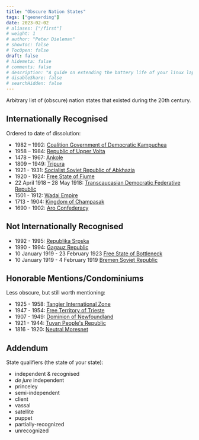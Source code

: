 ```yaml
---
title: "Obscure Nation States"
tags: ["geonerding"]
date: 2023-02-02
# aliases: ["/first"]
# weight: 1
# author: "Peter Dieleman"
# showToc: false
# TocOpen: false
draft: false
# hidemeta: false
# comments: false
# description: "A guide on extending the battery life of your linux laptop"
# disableShare: false
# searchHidden: false
---
```


Arbitrary list of (obscure) nation states that existed during the 20th century.

## Internationally Recognised

Ordered to date of dissolution:

- 1982 – 1992: [Coalition Government of Democratic Kampuchea](https://en.wikipedia.org/wiki/Coalition_Government_of_Democratic_Kampuchea)
- 1958 – 1984: [Republic of Upper Volta](https://en.wikipedia.org/wiki/Republic_of_Upper_Volta)
- 1478 – 1967: [Ankole](https://en.wikipedia.org/wiki/Ankole)
- 1809 – 1949: [Tripura](https://en.wikipedia.org/wiki/Tripura_(princely_state))
- 1921 - 1931: [Socialist Soviet Republic of Abkhazia](https://en.wikipedia.org/wiki/Socialist_Soviet_Republic_of_Abkhazia)
- 1920 - 1924: [Free State of Fiume](https://en.wikipedia.org/wiki/Free_State_of_Fiume)
- 22 April 1918 – 28 May 1918: [Transcaucasian Democratic Federative Republic](https://en.wikipedia.org/wiki/Transcaucasian_Democratic_Federative_Republic)
- 1501 - 1912: [Wadai Empire](https://en.wikipedia.org/wiki/Wadai_Empire)
- 1713 - 1904: [Kingdom of Champasak](https://en.wikipedia.org/wiki/Kingdom_of_Champasak)
- 1690 - 1902: [Aro Confederacy](https://en.wikipedia.org/wiki/Aro_Confederacy)

## Not Internationally Recognised

- 1992 - 1995: [Republika Srpska](https://en.wikipedia.org/wiki/Republika_Srpska_(1992%E2%80%931995))
- 1990 - 1994: [Gagauz Republic](https://en.wikipedia.org/wiki/Gagauz_Republic)
- 10 January 1919 - 23 February 1923 [Free State of Bottleneck](https://en.wikipedia.org/wiki/Free_State_of_Bottleneck)
- 10 January 1919 - 4 February 1919 [Bremen Soviet Republic](https://en.wikipedia.org/wiki/Bremen_Soviet_Republic)
<!-- ## Honorable Mentions -->

## Honorable Mentions/Condominiums

Less obscure, but still worth mentioning:

- 1925 - 1958: [Tangier International Zone](https://en.wikipedia.org/wiki/Tangier_International_Zone)
- 1947 - 1954: [Free Territory of Trieste](https://en.wikipedia.org/wiki/Free_Territory_of_Trieste)
- 1907 - 1949: [Dominion of Newfoundland](https://en.wikipedia.org/wiki/Dominion_of_Newfoundland)
- 1921 - 1944: [Tuvan People's Republic](https://en.wikipedia.org/wiki/Tuvan_People%27s_Republic)
- 1816 - 1920: [Neutral Moresnet](https://en.wikipedia.org/wiki/Neutral_Moresnet)

## Addendum

State qualifiers (the state of your state):

- independent & recognised
- _de jure_ independent
- princeley
- semi-independent
- client
- vassal
- satellite
- puppet
- partially-recognized
- unrecognized
